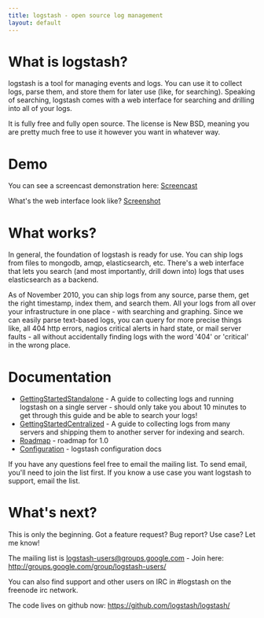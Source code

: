 ```yaml
---
title: logstash - open source log management
layout: default
---
```


# What is logstash?

logstash is a tool for managing events and logs. You can use it to collect
logs, parse them, and store them for later use (like, for searching). Speaking
of searching, logstash comes with a web interface for searching and drilling
into all of your logs.

It is fully free and fully open source. The license is New BSD, meaning you are
pretty much free to use it however you want in whatever way.

# Demo

You can see a screencast demonstration here: [Screencast]

What's the web interface look like? [Screenshot]

# What works?

In general, the foundation of logstash is ready for use. You can ship logs from
files to mongodb, amqp, elasticsearch, etc. There's a web interface that lets
you search (and most importantly, drill down into) logs that uses elasticsearch
as a backend.

As of November 2010, you can ship logs from any source, parse them, get the
right timestamp, index them, and search them. All your logs from all over your
infrastructure in one place - with searching and graphing. Since we can easily
parse text-based logs, you can query for more precise things like, all 404 http
errors, nagios critical alerts in hard state, or mail server faults - all
without accidentally finding logs with the word '404' or 'critical' in the
wrong place.

# Documentation

 * [GettingStartedStandalone] - A guide to collecting logs and running logstash on a single server - should only take you about 10 minutes to get through this guide and be able to search your logs!
 * [GettingStartedCentralized] - A guide to collecting logs from many servers and shipping them to another server for indexing and search.
 * [Roadmap] - roadmap for 1.0
 * [Configuration] - logstash configuration docs 

If you have any questions feel free to email the mailing list. To send email,
you'll need to join the list first. If you know a use case you want logstash to
support, email the list.

# What's next?

This is only the beginning. Got a feature request? Bug report? Use case? Let me
know! 

The mailing list is logstash-users@groups.google.com - Join here:
http://groups.google.com/group/logstash-users/

You can also find support and other users on IRC in #logstash on the freenode
irc network.

The code lives on github now: <https://github.com/logstash/logstash/>

[GettingStartedStandalone]: http://code.google.com/p/logstash/wiki/GettingStartedStandalone
[GettingStartedCentralized]: http://code.google.com/p/logstash/wiki/GettingStartedCentralized
[Roadmap]: http://code.google.com/p/logstash/wiki/Roadmap
[Configuration]: http://code.google.com/p/logstash/wiki/Configuration
[Screenshot]: http://www.semicomplete.com/images/logstash-20101114.png "Screenshot (November 2010"
[Screencast]: http://www.youtube.com/watch?v=Fi7OaiNqPCc "Screencast (October 2010)"
